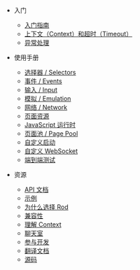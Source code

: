 
- 入门

  - [入门指南](get-started/README.md)
  - [上下文（Context）和超时（Timeout）](context-and-timeout.md)
  - [异常处理](error-handling.md)

- 使用手册

  - [选择器 / Selectors](selectors/README.md)
  - [事件 / Events](events/README.md)
  - [输入 / Input](input.md)
  - [模拟 / Emulation](emulation.md)
  - [网络 / Network](network.md)
  - [页面资源](page-resources/README.md)
  - [JavaScript 运行时](javascript-runtime.md)
  - [页面池 / Page Pool](page-pool.md)
  - [自定义启动](custom-launch.md)
  - [自定义 WebSocket](custom-websocket.md)
  - [端到端测试](end-to-end-testing.md)

- 资源

  - [API 文档](https://pkg.go.dev/github.com/go-rod/rod)
  - [示例](examples.md)
  - [为什么选择 Rod](why-rod.md)
  - [兼容性](compatibility.md)
  - [理解 Context](understand-context.md)
  - [聊天室](https://discord.gg/CpevuvY)
  - [参与开发](https://github.com/go-rod/rod/blob/master/.github/CONTRIBUTING.md)
  - [翻译文档](contribute-doc.md)
  - [源码](https://github.com/go-rod/rod)
